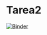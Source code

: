 # Tarea2

[![Binder](https://mybinder.org/badge_logo.svg)](https://mybinder.org/v2/gh/johnzg/Tarea2.git/master)
